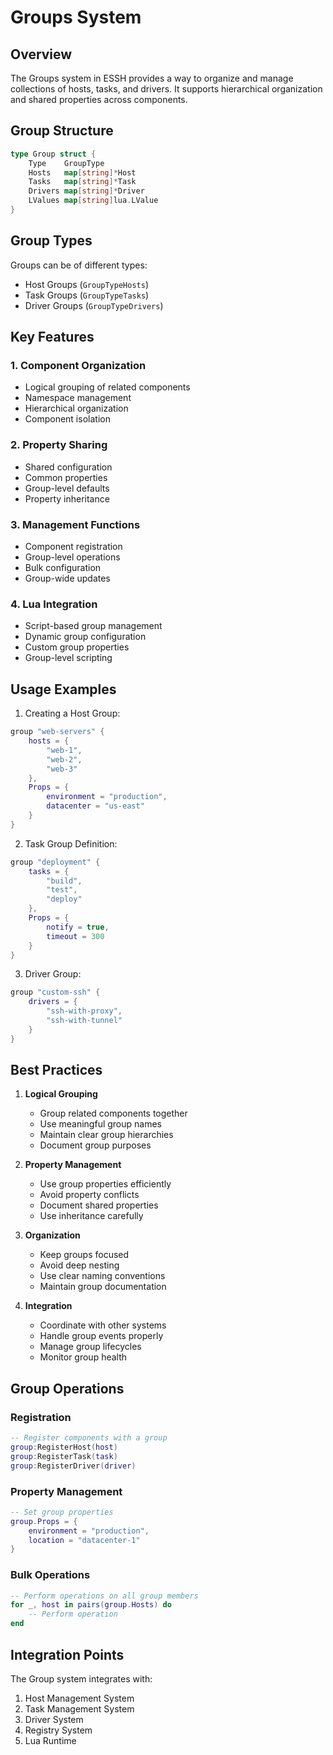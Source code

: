 # Groups System

## Overview

The Groups system in ESSH provides a way to organize and manage collections of hosts, tasks, and drivers. It supports hierarchical organization and shared properties across components.

## Group Structure

```go
type Group struct {
    Type    GroupType
    Hosts   map[string]*Host
    Tasks   map[string]*Task
    Drivers map[string]*Driver
    LValues map[string]lua.LValue
}
```

## Group Types

Groups can be of different types:
- Host Groups (`GroupTypeHosts`)
- Task Groups (`GroupTypeTasks`)
- Driver Groups (`GroupTypeDrivers`)

## Key Features

### 1. Component Organization
- Logical grouping of related components
- Namespace management
- Hierarchical organization
- Component isolation

### 2. Property Sharing
- Shared configuration
- Common properties
- Group-level defaults
- Property inheritance

### 3. Management Functions
- Component registration
- Group-level operations
- Bulk configuration
- Group-wide updates

### 4. Lua Integration
- Script-based group management
- Dynamic group configuration
- Custom group properties
- Group-level scripting

## Usage Examples

1. Creating a Host Group:
```lua
group "web-servers" {
    hosts = {
        "web-1",
        "web-2",
        "web-3"
    },
    Props = {
        environment = "production",
        datacenter = "us-east"
    }
}
```

2. Task Group Definition:
```lua
group "deployment" {
    tasks = {
        "build",
        "test",
        "deploy"
    },
    Props = {
        notify = true,
        timeout = 300
    }
}
```

3. Driver Group:
```lua
group "custom-ssh" {
    drivers = {
        "ssh-with-proxy",
        "ssh-with-tunnel"
    }
}
```

## Best Practices

1. **Logical Grouping**
   - Group related components together
   - Use meaningful group names
   - Maintain clear group hierarchies
   - Document group purposes

2. **Property Management**
   - Use group properties efficiently
   - Avoid property conflicts
   - Document shared properties
   - Use inheritance carefully

3. **Organization**
   - Keep groups focused
   - Avoid deep nesting
   - Use clear naming conventions
   - Maintain group documentation

4. **Integration**
   - Coordinate with other systems
   - Handle group events properly
   - Manage group lifecycles
   - Monitor group health

## Group Operations

### Registration
```lua
-- Register components with a group
group:RegisterHost(host)
group:RegisterTask(task)
group:RegisterDriver(driver)
```

### Property Management
```lua
-- Set group properties
group.Props = {
    environment = "production",
    location = "datacenter-1"
}
```

### Bulk Operations
```lua
-- Perform operations on all group members
for _, host in pairs(group.Hosts) do
    -- Perform operation
end
```

## Integration Points

The Group system integrates with:
1. Host Management System
2. Task Management System
3. Driver System
4. Registry System
5. Lua Runtime
